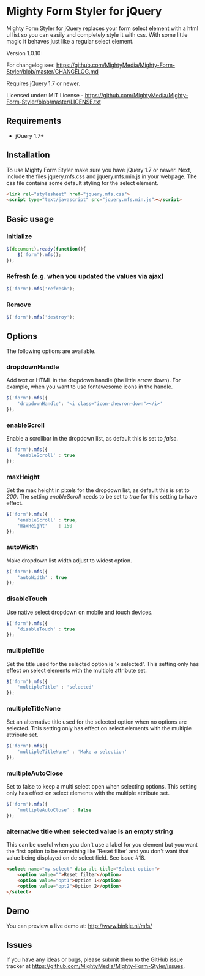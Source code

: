 # Mighty Form Styler for jQuery

Mighty Form Styler for jQuery replaces your form select element with a html ul list so you can easily and completely style it with css. With some little magic it behaves just like a regular select element.

Version 1.0.10

For changelog see: https://github.com/MightyMedia/Mighty-Form-Styler/blob/master/CHANGELOG.md

Requires jQuery 1.7 or newer.

Licensed under:
MIT License - https://github.com/MightyMedia/Mighty-Form-Styler/blob/master/LICENSE.txt

## Requirements

* jQuery 1.7+

## Installation

To use Mighty Form Styler make sure you have jQuery 1.7 or newer. Next, include the files jquery.mfs.css and jquery.mfs.min.js in your webpage. The css file contains some default styling for the select element.

```html
<link rel="stylesheet" href="jquery.mfs.css">
<script type="text/javascript" src="jquery.mfs.min.js"></script>
```

## Basic usage

### Initialize

```javascript
$(document).ready(function(){
    $('form').mfs();
});
```

### Refresh (e.g. when you updated the values via ajax)

```javascript
$('form').mfs('refresh');
```

### Remove

```javascript
$('form').mfs('destroy');
```

## Options

The following options are available.

### dropdownHandle

Add text or HTML in the dropdown handle (the little arrow down). For example, when you want to use fontawesome icons in the handle.

```javascript
$('form').mfs({
    'dropdownHandle': '<i class="icon-chevron-down"></i>'
});
```

### enableScroll

Enable a scrollbar in the dropdown list, as default this is set to _false_.

```javascript
$('form').mfs({
    'enableScroll' : true
});
```

### maxHeight

Set the max height in pixels for the dropdown list, as default this is set to _200_. The setting *enableScroll* needs to be set to _true_ for this setting to have effect.

```javascript
$('form').mfs({
    'enableScroll' : true,
    'maxHeight'    : 150
});
```

### autoWidth

Make dropdown list width adjust to widest option.

```javascript
$('form').mfs({
    'autoWidth' : true
});
```

### disableTouch

Use native select dropdown on mobile and touch devices.

```javascript
$('form').mfs({
    'disableTouch' : true
});
```

### multipleTitle

Set the title used for the selected option ie 'x selected'. This setting only has effect on select elements with the multiple attribute set.

```javascript
$('form').mfs({
    'multipleTitle' : 'selected'
});
```

### multipleTitleNone

Set an alternative title used for the selected option when no options are selected. This setting only has effect on select elements with the multiple attribute set.

```javascript
$('form').mfs({
    'multipleTitleNone' : 'Make a selection'
});
```

### multipleAutoClose

Set to false to keep a multi select open when selecting options. This setting only has effect on select elements with the multiple attribute set.

```javascript
$('form').mfs({
    'multipleAutoClose' : false
});
```

### alternative title when selected value is an empty string

This can be useful when you don't use a label for you element but you want the first option to be something like 'Reset filter' and you don't want that value being displayed on de select field. See issue #18.

```html
<select name="my-select" data-alt-title="Select option">
    <option value="">Reset filter</option>
    <option value="opt1">Option 1</option>
    <option value="opt2">Option 2</option>
</select>
```


## Demo

You can preview a live demo at: http://www.binkje.nl/mfs/

## Issues

If you have any ideas or bugs, please submit them to the GitHub issue tracker at https://github.com/MightyMedia/Mighty-Form-Styler/issues.
